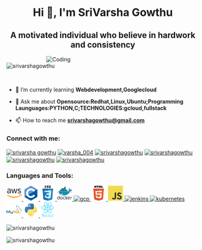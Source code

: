 
<h1 align="center">Hi 👋, I'm SriVarsha Gowthu</h1>
<h2 align="center"><b>A motivated individual who believe in hardwork and consistency</b></h3>
<img align="right" alt="Coding" width="400" src="https://cdn.lowgif.com/full/9cb12f51dffbaaa6-character-typing-by-vincent-mokuenko-dribbble.gif">
<p align="left"> <img src="https://komarev.com/ghpvc/?username=srivarshagowthu&label=Profile%20views&color=0e75b6&style=flat" alt="srivarshagowthu" /> </p>

<p align="left"> <a href="https://twitter.com/" target="blank"><img src="https://img.shields.io/twitter/follow/?logo=twitter&style=for-the-badge" alt="" /></a> </p>

- 🌱 I’m currently learning **Webdevelopment,Googlecloud**

- 💬 Ask me about **Opensource:Redhat,Linux,Ubuntu;Programming Launguages:PYTHON,C;TECHNOLOGIES:gcloud,fullstack**

- 📫 How to reach me **srivarshagowthu@gmail.com**

<h3 align="left">Connect with me:</h3>
<p align="left">
<a href="https://linkedin.com/in/srivarsha gowthu" target="blank"><img align="center" src="https://raw.githubusercontent.com/rahuldkjain/github-profile-readme-generator/master/src/images/icons/Social/linked-in-alt.svg" alt="srivarsha gowthu" height="30" width="40" /></a>
<a href="https://www.codechef.com/users/varsha_004" target="blank"><img align="center" src="https://cdn.jsdelivr.net/npm/simple-icons@3.1.0/icons/codechef.svg" alt="varsha_004" height="30" width="40" /></a>
<a href="https://codeforces.com/profile/srivarshagowthu" target="blank"><img align="center" src="https://raw.githubusercontent.com/rahuldkjain/github-profile-readme-generator/master/src/images/icons/Social/codeforces.svg" alt="srivarshagowthu" height="30" width="40" /></a>
<a href="https://www.leetcode.com/srivarshagowthu" target="blank"><img align="center" src="https://raw.githubusercontent.com/rahuldkjain/github-profile-readme-generator/master/src/images/icons/Social/leet-code.svg" alt="srivarshagowthu" height="30" width="40" /></a>
<a href="https://www.hackerearth.com/srivarshagowthu" target="blank"><img align="center" src="https://raw.githubusercontent.com/rahuldkjain/github-profile-readme-generator/master/src/images/icons/Social/hackerearth.svg" alt="srivarshagowthu" height="30" width="40" /></a>
<a href="https://auth.geeksforgeeks.org/user/srivarshagowthu" target="blank"><img align="center" src="https://raw.githubusercontent.com/rahuldkjain/github-profile-readme-generator/master/src/images/icons/Social/geeks-for-geeks.svg" alt="srivarshagowthu" height="30" width="40" /></a>
</p>

<h3 align="left">Languages and Tools:</h3>
<p align="left"> <a href="https://aws.amazon.com" target="_blank" rel="noreferrer"> <img src="https://raw.githubusercontent.com/devicons/devicon/master/icons/amazonwebservices/amazonwebservices-original-wordmark.svg" alt="aws" width="40" height="40"/> </a> <a href="https://www.cprogramming.com/" target="_blank" rel="noreferrer"> <img src="https://raw.githubusercontent.com/devicons/devicon/master/icons/c/c-original.svg" alt="c" width="40" height="40"/> </a> <a href="https://www.w3schools.com/css/" target="_blank" rel="noreferrer"> <img src="https://raw.githubusercontent.com/devicons/devicon/master/icons/css3/css3-original-wordmark.svg" alt="css3" width="40" height="40"/> </a> <a href="https://www.docker.com/" target="_blank" rel="noreferrer"> <img src="https://raw.githubusercontent.com/devicons/devicon/master/icons/docker/docker-original-wordmark.svg" alt="docker" width="40" height="40"/> </a> <a href="https://cloud.google.com" target="_blank" rel="noreferrer"> <img src="https://www.vectorlogo.zone/logos/google_cloud/google_cloud-icon.svg" alt="gcp" width="40" height="40"/> </a> <a href="https://www.w3.org/html/" target="_blank" rel="noreferrer"> <img src="https://raw.githubusercontent.com/devicons/devicon/master/icons/html5/html5-original-wordmark.svg" alt="html5" width="40" height="40"/> </a> <a href="https://developer.mozilla.org/en-US/docs/Web/JavaScript" target="_blank" rel="noreferrer"> <img src="https://raw.githubusercontent.com/devicons/devicon/master/icons/javascript/javascript-original.svg" alt="javascript" width="40" height="40"/> </a> <a href="https://www.jenkins.io" target="_blank" rel="noreferrer"> <img src="https://www.vectorlogo.zone/logos/jenkins/jenkins-icon.svg" alt="jenkins" width="40" height="40"/> </a> <a href="https://kubernetes.io" target="_blank" rel="noreferrer"> <img src="https://www.vectorlogo.zone/logos/kubernetes/kubernetes-icon.svg" alt="kubernetes" width="40" height="40"/> </a> <a href="https://www.mysql.com/" target="_blank" rel="noreferrer"> <img src="https://raw.githubusercontent.com/devicons/devicon/master/icons/mysql/mysql-original-wordmark.svg" alt="mysql" width="40" height="40"/> </a> <a href="https://www.python.org" target="_blank" rel="noreferrer"> <img src="https://raw.githubusercontent.com/devicons/devicon/master/icons/python/python-original.svg" alt="python" width="40" height="40"/> </a> <a href="https://reactjs.org/" target="_blank" rel="noreferrer"> <img src="https://raw.githubusercontent.com/devicons/devicon/master/icons/react/react-original-wordmark.svg" alt="react" width="40" height="40"/> </a> </p>

<p><img align="center" src="https://github-readme-stats.vercel.app/api/top-langs?username=srivarshagowthu&show_icons=true&locale=en&layout=compact" alt="srivarshagowthu" /></p>

<p><img align="center" src="https://github-readme-streak-stats.herokuapp.com/?user=srivarshagowthu&" alt="srivarshagowthu" /></p>
</body>
